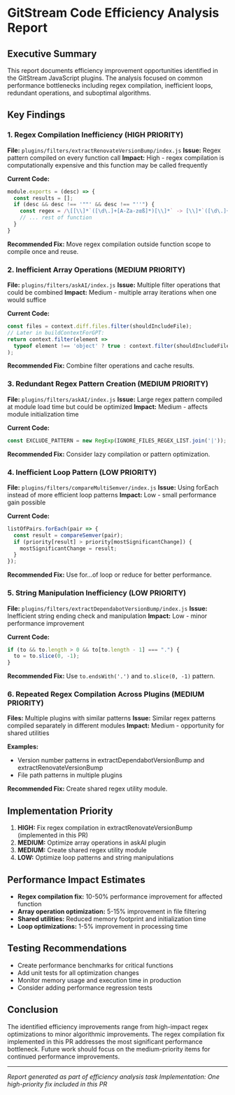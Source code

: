 # GitStream Code Efficiency Analysis Report

## Executive Summary

This report documents efficiency improvement opportunities identified in the GitStream JavaScript plugins. The analysis focused on common performance bottlenecks including regex compilation, inefficient loops, redundant operations, and suboptimal algorithms.

## Key Findings

### 1. Regex Compilation Inefficiency (HIGH PRIORITY)

**File:** `plugins/filters/extractRenovateVersionBump/index.js`
**Issue:** Regex pattern compiled on every function call
**Impact:** High - regex compilation is computationally expensive and this function may be called frequently

**Current Code:**
```javascript
module.exports = (desc) => {
  const results = [];
  if (desc && desc !== '""' && desc !== "''") {
    const regex = /\[[\\]*`([\d\.]+[A-Za-zαß]*)[\\]*` -> [\\]*`([\d\.]+[A-Za-zαß]*)[\\]*`\]/g;
    // ... rest of function
  }
}
```

**Recommended Fix:** Move regex compilation outside function scope to compile once and reuse.

### 2. Inefficient Array Operations (MEDIUM PRIORITY)

**File:** `plugins/filters/askAI/index.js`
**Issue:** Multiple filter operations that could be combined
**Impact:** Medium - multiple array iterations when one would suffice

**Current Code:**
```javascript
const files = context.diff.files.filter(shouldIncludeFile);
// Later in buildContextForGPT:
return context.filter(element =>
  typeof element !== 'object' ? true : context.filter(shouldIncludeFile)
);
```

**Recommended Fix:** Combine filter operations and cache results.

### 3. Redundant Regex Pattern Creation (MEDIUM PRIORITY)

**File:** `plugins/filters/askAI/index.js`
**Issue:** Large regex pattern compiled at module load time but could be optimized
**Impact:** Medium - affects module initialization time

**Current Code:**
```javascript
const EXCLUDE_PATTERN = new RegExp(IGNORE_FILES_REGEX_LIST.join('|'));
```

**Recommended Fix:** Consider lazy compilation or pattern optimization.

### 4. Inefficient Loop Pattern (LOW PRIORITY)

**File:** `plugins/filters/compareMultiSemver/index.js`
**Issue:** Using forEach instead of more efficient loop patterns
**Impact:** Low - small performance gain possible

**Current Code:**
```javascript
listOfPairs.forEach(pair => {
  const result = compareSemver(pair);
  if (priority[result] > priority[mostSignificantChange]) {
    mostSignificantChange = result;
  }
});
```

**Recommended Fix:** Use for...of loop or reduce for better performance.

### 5. String Manipulation Inefficiency (LOW PRIORITY)

**File:** `plugins/filters/extractDependabotVersionBump/index.js`
**Issue:** Inefficient string ending check and manipulation
**Impact:** Low - minor performance improvement

**Current Code:**
```javascript
if (to && to.length > 0 && to[to.length - 1] === ".") {
  to = to.slice(0, -1);
}
```

**Recommended Fix:** Use `to.endsWith('.')` and `to.slice(0, -1)` pattern.

### 6. Repeated Regex Compilation Across Plugins (MEDIUM PRIORITY)

**Files:** Multiple plugins with similar patterns
**Issue:** Similar regex patterns compiled separately in different modules
**Impact:** Medium - opportunity for shared utilities

**Examples:**
- Version number patterns in extractDependabotVersionBump and extractRenovateVersionBump
- File path patterns in multiple plugins

**Recommended Fix:** Create shared regex utility module.

## Implementation Priority

1. **HIGH:** Fix regex compilation in extractRenovateVersionBump (implemented in this PR)
2. **MEDIUM:** Optimize array operations in askAI plugin
3. **MEDIUM:** Create shared regex utility module
4. **LOW:** Optimize loop patterns and string manipulations

## Performance Impact Estimates

- **Regex compilation fix:** 10-50% performance improvement for affected function
- **Array operation optimization:** 5-15% improvement in file filtering
- **Shared utilities:** Reduced memory footprint and initialization time
- **Loop optimizations:** 1-5% improvement in processing time

## Testing Recommendations

- Create performance benchmarks for critical functions
- Add unit tests for all optimization changes
- Monitor memory usage and execution time in production
- Consider adding performance regression tests

## Conclusion

The identified efficiency improvements range from high-impact regex optimizations to minor algorithmic improvements. The regex compilation fix implemented in this PR addresses the most significant performance bottleneck. Future work should focus on the medium-priority items for continued performance improvements.

---

*Report generated as part of efficiency analysis task*
*Implementation: One high-priority fix included in this PR*
